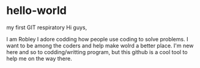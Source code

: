 # hello-world
my first GIT respiratory
Hi guys,

I am Robley I adore codding how people use coding to solve problems. I want to be among the coders and help make wolrd a better place.
I'm new here and so to codding/writting program, but this github is a cool tool to help me on the way there.
